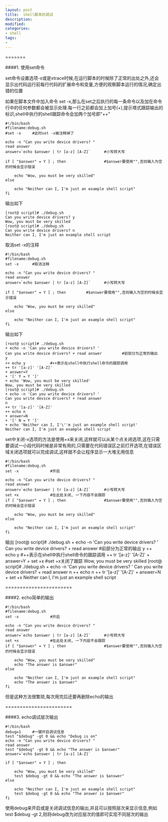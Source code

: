 ```yaml
---
layout: post
title:  shell脚本的调试
description: 
modified: 
categories: 
- shell 
tags:
- 
---
```



=======

####1. 使用set命令

set命令设置选项-x或是xtrace时候,在运行脚本的时候除了正常的出处之外,还会显示出代码运行前每行代码的扩展命令和变量,方便的观察脚本运行的情况,确定出错的位置

如果在脚本文件中加入命令 set -x,那么在set之后执行的每一条命令以及加在命令行中的任何参数都会被显示处理.每一行之前都会加上加号(+),提示塔式跟踪输出的标识,shell中执行的shell跟踪命令会加两个加号即"++"



	#!/bin/bash
	#filename:debug.sh
	#set -x		#此时set -x被注释掉了

	echo -n "Can you write device drivers? "
	read answer
	answer=`echo $answer | tr [a-z] [A-Z]`		#小写转大写
	
	if [ "$answer" = Y ] ; then					#$answer要使用"",否则输入为空的时候会显示错误
	
	    echo "Wow, you must be very skilled"
	else
	
	    echo "Neither can I, I'm just an example shell script"
	fi

输出如下

	[root@ script]# ./debug.sh 
	Can you write device drivers? y
	Wow, you must be very skilled
	[root@ script]# ./debug.sh 
	Can you write device drivers? n
	Neither can I, I'm just an example shell script


取消set -x的注释

	#!/bin/bash
	#filename:debug.sh
	set -x		#取消注释				

	echo -n "Can you write device drivers? "
	read answer
	answer=`echo $answer | tr [a-z] [A-Z]`		#小写转大写
	
	if [ "$answer" = Y ] ; then			#$answer要使用"",否则输入为空的时候会显示错误
	
	    echo "Wow, you must be very skilled"
	else
	
	    echo "Neither can I, I'm just an example shell script"
	fi

输出如下
	
	[root@ script]# ./debug.sh 
	+ echo -n 'Can you write device drivers? '
	Can you write device drivers? + read answer			#前部分为正常的输出
	y
	++ echo y			#++表示在shell中执行shell命令的跟踪调用
	++ tr '[a-z]' '[A-Z]'
	+ answer=Y
	+ '[' Y = Y ']'
	+ echo 'Wow, you must be very skilled'
	Wow, you must be very skilled
	[root@ script]# ./debug.sh 
	+ echo -n 'Can you write device drivers? '
	Can you write device drivers? + read answer
	n
	++ tr '[a-z]' '[A-Z]'
	++ echo n
	+ answer=N
	+ '[' N = Y ']'
	+ echo 'Neither can I, I'\''m just an example shell script'
	Neither can I, I'm just an example shell script




set中关闭-x选项的方法是使用+x来关闭,这样就可以从某个点关闭选项,这在只需要调试一小段代码时候是非常有用的,只需要在代码错误区之前打开选项,在错误区域关闭选项就可以完成调试,这样就不会让程序显示一大堆无用信息

	#!/bin/bash
	#filename:debug.sh
	set -x				#开启

	echo -n "Can you write device drivers? "
	read answer
	answer=`echo $answer | tr [a-z] [A-Z]`		#小写转大写
	set +x				#在此处关闭, 一下内容不会跟踪
	if [ "$answer" = Y ] ; then					#$answer要使用"",否则输入为空的时候会显示错误
	
	    echo "Wow, you must be very skilled"
	else
	
	    echo "Neither can I, I'm just an example shell script"
	fi

输出
	[root@ script]# ./debug.sh 
	+ echo -n 'Can you write device drivers? '
	Can you write device drivers? + read answer			#前部分为正常的输出
	y
	++ echo y				#++表示在shell中执行shell命令的跟踪调用
	++ tr '[a-z]' '[A-Z]'
	+ answer=Y
	+ set +x				#set +x关闭了跟踪
	Wow, you must be very skilled
	[root@ script]# ./debug.sh 
	+ echo -n 'Can you write device drivers? '
	Can you write device drivers? + read answer
	n
	++ echo n
	++ tr '[a-z]' '[A-Z]'
	+ answer=N
	+ set +x
	Neither can I, I'm just an example shell script

=======================

####2. echo简单的输出

	#!/bin/bash
	#filename:debug.sh
	set -x				#开启

	echo -n "Can you write device drivers? "
	read answer
	answer=`echo $answer | tr [a-z] [A-Z]`		#小写转大写
	set +x				#在此处关闭, 一下内容不会跟踪
	if [ "$answer" = Y ] ; then					#$answer要使用"",否则输入为空的时候会显示错误
	
	    echo "Wow, you must be very skilled"
		echo "The answer is $answer"
	else
	
	    echo "Neither can I, I'm just an example shell script"
		echo "The answer is $answer"
	fi

但是这种方法很繁琐,每次用完后还要再删除echo的输出

=======================

####3. echo调试层次输出

	
	#!/bin/bash
	debug=1		#一键开启调试信息
	test "$debug" -gt 0 && echo "Debug is on"
	echo -n "Can you write device drivers? "
	read answer
	test "$debug" -gt 0 && echo "The answer is $answer"
	answer=`echo $answer | tr [a-z] [A-Z]`
	
	if [ "$answer" = Y ] ; then		
	
	    echo "Wow, you must be very skilled"
		test $debug -gt 0 && echo "The answer is $answer"
	else
	
	    echo "Neither can I, I'm just an example shell script"
		test $debug -gt 0 && echo "The answer is $answer"
	fi


使用debug来开启或是关闭调试信息的输出,并且可以按照层次来显示信息,例如test $debug -gt 2,则将debug改为对应层次的值即可实现不同层次的输出
